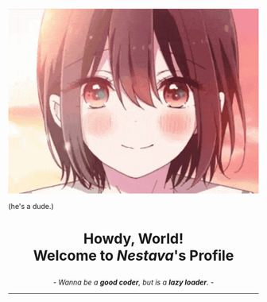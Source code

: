 <p align="center">
  <img src="/img/hiura.gif" width="700" alt="Hiura-Mihate"> <p>(he's a dude.)</p>
</p>

# <p align="center"> Howdy, World! <br> Welcome to _Nestava_'s Profile</p>

_<p align="center">- Wanna be a **good coder**, but is a **lazy loader**. -</p>_

<hr>


